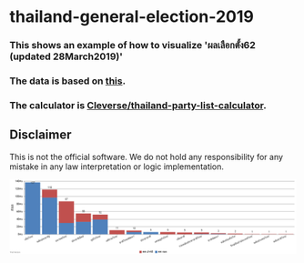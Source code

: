 # thailand-general-election-2019
### This shows an example of how to visualize 'ผลเลือกตั้ง62 (updated 28March2019)'
### The data is based on [this](https://onedrive.live.com/view.aspx?resid=406535DF3742CCA3!69368&ithint=file%2cxlsx&authkey=!AI9_udED-i2k9Fo).
### The calculator is [Cleverse/thailand-party-list-calculator](https://github.com/Cleverse/thailand-party-list-calculator).

## Disclaimer

This is not the official software. We do not hold any responsibility for any
mistake in any law interpretation or logic implementation.

![Alt text](./images/Chart.png)
